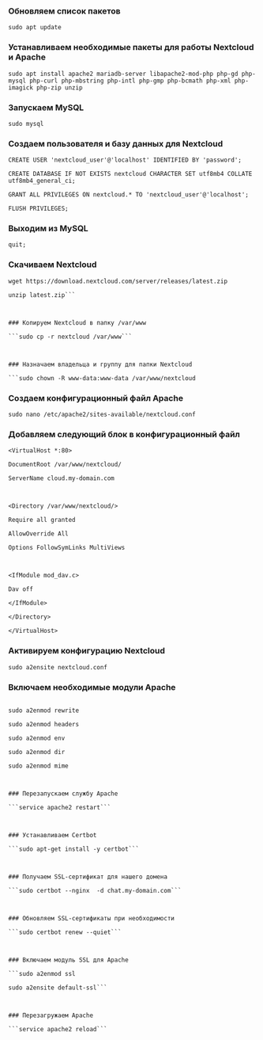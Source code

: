 ### Обновляем список пакетов

```sudo apt update ```

  

### Устанавливаем необходимые пакеты для работы Nextcloud и Apache

```sudo apt install apache2 mariadb-server libapache2-mod-php php-gd php-mysql php-curl php-mbstring php-intl php-gmp php-bcmath php-xml php-imagick php-zip unzip```

  

### Запускаем MySQL

```sudo mysql```

  

### Создаем пользователя и базу данных для Nextcloud

```
CREATE USER 'nextcloud_user'@'localhost' IDENTIFIED BY 'password';

CREATE DATABASE IF NOT EXISTS nextcloud CHARACTER SET utf8mb4 COLLATE utf8mb4_general_ci;

GRANT ALL PRIVILEGES ON nextcloud.* TO 'nextcloud_user'@'localhost';

FLUSH PRIVILEGES;
```

  

### Выходим из MySQL

```quit;```

  

### Скачиваем Nextcloud

```
wget https://download.nextcloud.com/server/releases/latest.zip

unzip latest.zip```

  

### Копируем Nextcloud в папку /var/www

```sudo cp -r nextcloud /var/www```

  

### Назначаем владельца и группу для папки Nextcloud

```sudo chown -R www-data:www-data /var/www/nextcloud
```

  

### Создаем конфигурационный файл Apache

```sudo nano /etc/apache2/sites-available/nextcloud.conf```

  

### Добавляем следующий блок в конфигурационный файл

  

```
<VirtualHost *:80>

DocumentRoot /var/www/nextcloud/

ServerName cloud.my-domain.com

  

<Directory /var/www/nextcloud/>

Require all granted

AllowOverride All

Options FollowSymLinks MultiViews

  
  
<IfModule mod_dav.c>

Dav off

</IfModule>

</Directory>

</VirtualHost>

```

  

### Активируем конфигурацию Nextcloud

``` sudo a2ensite nextcloud.conf ```

  

### Включаем необходимые модули Apache

```

sudo a2enmod rewrite

sudo a2enmod headers

sudo a2enmod env

sudo a2enmod dir

sudo a2enmod mime
 


### Перезапускаем службу Apache

```service apache2 restart```

  

### Устанавливаем Certbot

```sudo apt-get install -y certbot```

  

### Получаем SSL-сертификат для нашего домена

```sudo certbot --nginx  -d chat.my-domain.com```

  

### Обновляем SSL-сертификаты при необходимости

```sudo certbot renew --quiet```

  

### Включаем модуль SSL для Apache

```sudo a2enmod ssl

sudo a2ensite default-ssl```

  

### Перезагружаем Apache

```service apache2 reload```
